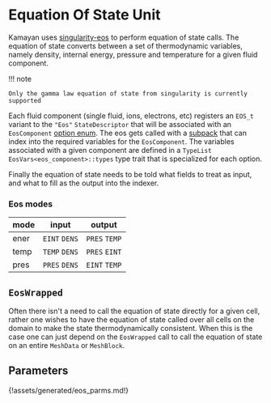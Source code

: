 # Equation Of State Unit

Kamayan uses [singularity-eos](https://lanl.github.io/singularity-eos/main/index.html) 
to perform equation of state calls. The equation of state
converts between a set of thermodynamic variables, namely
density, internal energy, pressure and temperature for a 
given fluid component. 


!!! note

    Only the gamma law equation of state from singularity is currently supported

Each fluid component (single fluid, ions, electrons, etc)
registers an `EOS_t` variant to the `"Eos"` `StateDescriptor` that 
will be associated with an `EosComponent` [option enum](dispatcher.md#options). 
The eos gets called with a [subpack](grid.md#subpacks)
that can index into the required variables for the `EosComponent`.
The variables associated with a given component are 
defined in a `TypeList` `EosVars<eos_component>::types` type trait
that is specialized for each option.

Finally the equation of state needs to be told what fields to treat as input,
and what to fill as the output into the indexer. 

### Eos modes

| mode | input | output |
| ---  | ----  | ------ |
| ener | `EINT` `DENS` | `PRES` `TEMP` |
| temp| `TEMP` `DENS` | `PRES` `EINT` |
| pres | `PRES` `DENS` | `EINT` `TEMP` |

## `EosWrapped`

Often there isn't a need to call the equation of state directly for a given cell,
rather one wishes to have the equation of state called over all cells
on the domain to make the state thermodynamically consistent. When this is the case
one can just depend on the `EosWrapped` call to call the equation of state
on an entire `MeshData` or `MeshBlock`.


## Parameters
{!assets/generated/eos_parms.md!}
